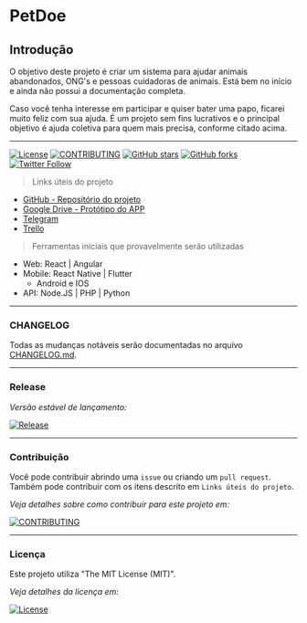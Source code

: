 # PetDoe

## Introdução

O objetivo deste projeto é criar um sistema para ajudar animais abandonados, ONG's e pessoas cuidadoras de animais. Está bem no início e ainda não possui a documentação completa.

Caso você tenha interesse em participar e quiser bater uma papo, ficarei muito feliz com sua ajuda. É um projeto sem fins lucrativos e o principal objetivo é ajuda coletiva para quem mais precisa, conforme citado acima.

---

<!-- Badges section here. -->
[![License][license-img]][license-ln]
[![CONTRIBUTING][contributing-img]][contributing-ln]
[![GitHub stars][github-stars-img]][github-stars-ln]
[![GitHub forks][github-forks-img]][github-forks-ln]
[![Twitter Follow][twitter-follow-img]][twitter-follow-ln]

> Links úteis do projeto

- [GitHub - Repositório do projeto](https://github.com/apsantos-dev/petdoe)
- [Google Drive - Protótipo do APP](https://drive.google.com/drive/folders/1hkgEU_6poeesF0o-hAF8_vmqkaQJgSME?usp=sharing)
- [Telegram](https://t.me/petDoe)
- [Trello](https://trello.com/invite/b/j9D6XnLy/8ecad2f81d653afb8a9177695626beac/petdoe)

> Ferramentas iniciais que provavelmente serão utilizadas

- Web: React | Angular
- Mobile: React Native | Flutter
  - Android e IOS
- API: Node.JS | PHP | Python

---

### CHANGELOG

Todas as mudanças notáveis serão documentadas no arquivo [CHANGELOG.md][changelog-ln].

---

### Release

_Versão estável de lançamento:_

[![Release][release-img]][release-ln]

---

### Contribuição

Você pode contribuir abrindo uma `issue` ou criando um `pull request`. Também pode contribuir com os itens descrito em `Links úteis do projeto`.

_Veja detalhes sobre como contribuir para este projeto em:_

[![CONTRIBUTING][contributing-img]][contributing-ln]

---

### Licença

Este projeto utiliza "The MIT License (MIT)".

_Veja detalhes da licença em:_

[![License][license-img]][license-ln]

<!-- links -->
[changelog-ln]: CHANGELOG.md "Clique aqui para abrir o arquivo"
[contributing-img]: https://img.shields.io/badge/petdoe-CONTRIBUTE-orange.svg?style=flat-square
[contributing-ln]: CONTRIBUTING.md "Contribua para tornar este projeto ainda melhor"
[github-stars-img]: https://img.shields.io/github/stars/apsantos-dev/petdoe.svg?style=social&label=Star
[github-stars-ln]: https://github.com/apsantos-dev/petdoe/stargazers "Veja quem gosta deste projeto = ]"
[github-forks-img]: https://img.shields.io/github/forks/apsantos-dev/petdoe.svg?style=social&label=Fork
[github-forks-ln]: https://github.com/apsantos-dev/petdoe/fork "Clique para ver os detalhes da estrela deste projeto"
[license-img]: https://img.shields.io/badge/license-MIT-blue.svg?style=flat-square
[license-ln]: LICENSE "Copyright (c) 2021 PetDoe"
[mit-ln]: https://opensource.org/licenses/MIT "Clique e conheça a licença MIT"
[release-img]: https://img.shields.io/github/release/apsantos-dev/petdoe.svg?style=flat-square
[release-ln]: https://github.com/apsantos-dev/petdoe/releases "Veja todas as versões deste projeto"
[structure-ln]: structure.md "Veja a estrutura do projeto"
[twitter-follow-img]: https://img.shields.io/twitter/follow/apsantos_dev.svg?label=Follow&style=social
[twitter-follow-ln]: https://twitter.com/intent/follow?screen_name=apsantos_dev "Conheça meu perfil no Twitter"
